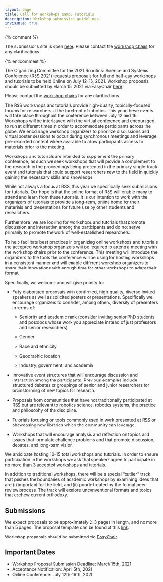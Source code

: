 ```yaml
---
layout: page
title: Call for Workshops &amp; Tutorials
description: Workshop submission guidelines.
invisible: true
---
```

{% comment %}
<p class="message">
The submissions site is open <a href="https://easychair.org/conferences/?conf=rssw17">here</a>.
Please contact the <a href="{{site.baseurl}}/committees/organizers/">workshop chairs</a> for any clarifications.
</p>
{% endcomment %}

The Organizing Committee for the 2021 Robotics: Science and Systems Conference
(RSS 2021) requests proposals for full and half-day workshops and tutorials to
be held Online on July 12-16, 2021. Workshop proposals should be submitted by
March 15, 2021 via EasyChair <a href="https://easychair.org/my/conference?conf=rss2021workshopsandt">here</a>.

Please contact the <a href="{{site.baseurl}}/committees/organizers/">workshop chairs</a> for any clarifications.

The RSS workshops and tutorials provide high-quality, topically-focused forums for researchers at the forefront of robotics. This year these events will take place throughout the conference between July 12 and 16. Workshops will be interleaved with the virtual conference and encouraged to run at different times in order to accommodate participants across the globe. We encourage workshop organizers to prioritize discussions and virtual poster sessions to occur during synchronous meetings and leverage pre-recorded content where available to allow participants access to materials prior to the meeting.

Workshops and tutorials are intended to supplement the primary conference; as such we seek workshops that will provide a complement to the research in the proceedings being presented in the primary single-track event and tutorials that could support researchers new to the field in quickly gaining the necessary skills and knowledge.

While not always a focus at RSS, this year we specifically seek submissions for tutorials. Our hope is that the online format of RSS will enable many to attend and learn from these tutorials. It is our intention to work with the organizers of tutorials to provide a long-term, online home for their materials and presentations for future use by other students and researchers.

Furthermore, we are looking for workshops and tutorials that promote discussion and interaction among the participants and do not serve primarily to promote the work of well-established researchers.

To help facilitate best practices in organizing online workshops and tutorials the accepted workshop organizers will be required to attend a meeting with the workshop chairs prior to the conference. This meeting will introduce the organizers to the tools the conference will be using for hosting workshops in a consistent manner and will enable different workshop organizers to share their innovations with enough time for other workshops to adapt their format.

Specifically, we welcome and will give priority to:

* Fully elaborated proposals with confirmed, high-quality, diverse invited speakers as well as solicited posters or presentations. Specifically we encourage organizers to consider, among others, diversity of presenters in terms of:

    - Seniority and academic rank (consider inviting senior PhD students and postdocs whose work you appreciate instead of just professors and senior researchers)

    - Gender

    - Race and ethnicity

    - Geographic location

    - Industry, government, and academia

* Innovative event structures that will encourage discussion and interaction among the participants. Previous examples include structured debates or groupings of senior and junior researchers for brainstorming of new topics for research.

* Proposals from communities that have not traditionally participated at RSS but are relevant to robotics science, robotics systems, the practice and philosophy of the discipline.

* Tutorials focusing on tools commonly used in work presented at RSS or showcasing new libraries which the community can leverage.

* Workshops that will encourage analysis and reflection on topics and issues that formulate challenge problems and that promote discussion, debates, and long-term vision.

We anticipate hosting 10–15 total workshops and tutorials. In order to ensure participation in the workshops we ask that speakers agree to participate in no more than 3 accepted workshops and tutorials.

In addition to traditional workshops, there will be a special “outlier” track that pushes the boundaries of academic workshops by examining ideas that are (i) important for the field, and (ii) poorly treated by the formal peer-review process. The track will explore unconventional formats and topics that eschew current orthodoxy.

## Submissions

We expect proposals to be approximately 2–3 pages in length, and no more than 5 pages. The proposal template can be found at this <a href="https://docs.google.com/document/d/1xNd22FTwCIrnkj5nEK1gOi7szJqx70pB9v-NPRVZ6tQ/edit?usp=sharing">link</a>.

Workshop proposals should be submitted via <a href="https://easychair.org/my/conference?conf=rss2021workshopsandt">EasyChair</a>.

## Important Dates

*  Workshop Proposal Submission Deadline: March 15th, 2021
*  Acceptance Notification: April 5th, 2021
*  Online Conference: July 12th-16th, 2021

